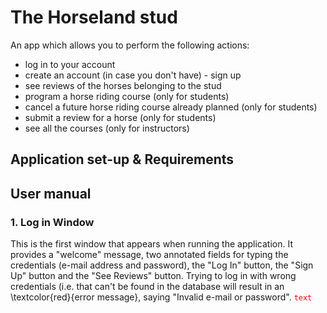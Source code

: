 # The Horseland stud
An app which allows you to perform the following actions: 
  * log in to your account
  * create an account (in case you don't have) - sign up
  * see reviews of the horses belonging to the stud
  * program a horse riding course (only for students)
  * cancel a future horse riding course already planned (only for students)
  * submit a review for a horse (only for students)
  * see all the courses (only for instructors)

## Application set-up & Requirements

## User manual
### 1. Log in Window
This is the first window that appears when running the application. It provides a "welcome" message, two annotated fields for typing the credentials (e-mail address and password), the "Log In" button, the "Sign Up" button and the "See Reviews" button. Trying to log in with wrong credentials (i.e. that can't be found in the database will result in an \textcolor{red}{error message}, saying "Invalid e-mail or password". 
<code style="color : red">text</code>
